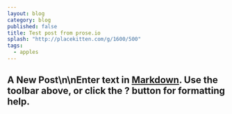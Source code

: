 ```yaml
---
layout: blog
category: blog
published: false
title: Test post from prose.io
splash: "http://placekitten.com/g/1600/500"
tags: 
  - apples
---
```


## A New Post\n\nEnter text in [Markdown](http://daringfireball.net/projects/markdown/). Use the toolbar above, or click the **?** button for formatting help.
